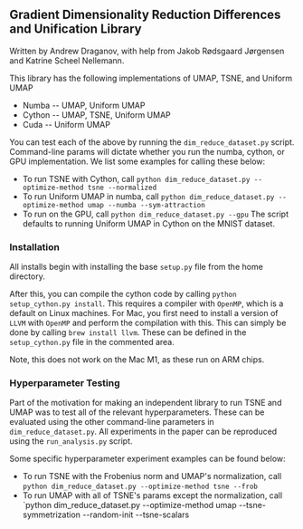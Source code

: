 ## Gradient Dimensionality Reduction Differences and Unification Library
Written by Andrew Draganov, with help from Jakob Rødsgaard Jørgensen and Katrine Scheel Nellemann.

This library has the following implementations of UMAP, TSNE, and Uniform UMAP
 - Numba \-\- UMAP, Uniform UMAP
 - Cython \-\- UMAP, TSNE, Uniform UMAP
 - Cuda \-\- Uniform UMAP

You can test each of the above by running the `dim_reduce_dataset.py` script. Command-line params
will dictate whether you run the numba, cython, or GPU implementation. We list some examples
for calling these below:
 - To run TSNE with Cython, call `python dim_reduce_dataset.py --optimize-method tsne --normalized`
 - To run Uniform UMAP in numba, call `python dim_reduce_dataset.py --optimize-method umap --numba --sym-attraction`
 - To run on the GPU, call `python dim_reduce_dataset.py --gpu`
The script defaults to running Uniform UMAP in Cython on the MNIST dataset.

### Installation

All installs begin with installing the base `setup.py` file from the home directory.

After this, you can compile the cython code by calling `python setup_cython.py install`. This requires
a compiler with `OpenMP`, which is a default on Linux machines. For Mac, you first need to install a
version of `LLVM` with `OpenMP` and perform the compilation with this. This can simply be done
by calling `brew install llvm`. These can be defined in the `setup_cython.py` file in the commented area.

Note, this does not work on the Mac M1, as these run on ARM chips.

### Hyperparameter Testing

Part of the motivation for making an independent library to run TSNE and UMAP was to test all
of the relevant hyperparameters. These can be evaluated using the other command-line parameters
in `dim_reduce_dataset.py`. All experiments in the paper can be reproduced using the
`run_analysis.py` script.

Some specific hyperparameter experiment examples can be found below:
 - To run TSNE with the Frobenius norm and UMAP's normalization, call
   `python dim_reduce_dataset.py --optimize-method tsne --frob`
 - To run UMAP with all of TSNE's params except the normalization, call
   `python dim_reduce_dataset.py --optimize-method umap --tsne-symmetrization --random-init
    --tsne-scalars 
